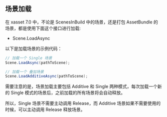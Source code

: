 <!-- docs/load-scene.md -->
## 场景加载

在 xasset 7.0 中，不论是 ScenesInBuild 中的场景，还是打包 AssetBundle 的场景，都是使用下面这个接口进行加载:

- Scene.LoadAsync

以下是加载场景的示例代码：

```c#
// 加载一个 Single 场景
Scene.LoadAsync(pathToScene);

// 加载一个 叠加场景
Scene.LoadAdditiveAsync(pathToScene);
```

需要注意的是，场景加载主要包括 Additive 和 Single 两种模式，每次加载一个新的 Single 模式的场景后，之前加载的所有场景将会自动释放。

所以，Single 场景不需要主动调用 Release，而 Additive 场景如果不需要使用的时候，可以主动调用 Release 释放场景。